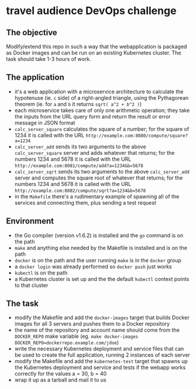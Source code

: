 # travel audience DevOps challenge

## The objective

Modify/extend this repo in such a way that the webapplication is packaged as Docker images and can be run on an existing Kubernetes cluster. The task should take 1-3 hours of work.

## The application

 * it's a web application with a microservice architecture to calculate the hypotenuse (ie. `c` side) of a right-angled triangle, using the Pythagorean theorem (ie. for `a` and `b` it returns `sqrt( a^2 + b^2 )`)
 * each microservice takes care of only one arithmetic operation; they take the inputs from the URL query form and return the result or error message in JSON format
  * `calc_server_square` calculates the square of a number; for the square of 1234 it is called with the URL `http://example.com:8080/compute/square?a=1234`
  * `calc_server_add` sends its two arguments to the above `calc_server_square` server and adds whatever that returns; for the numbers 1234 and 5678 it is called with the URL `http://example.com:8081/compute/add?a=1234&b=5678`
  * `calc_server_sqrt` sends its two arguments to the above `calc_server_add` server and computes the square root of whatever that returns; for the numbers 1234 and 5678 it is called with the URL `http://example.com:8082/compute/sqrt?a=1234&b=5678`
 * in the `Makefile` there's a rudimentary example of spawning all of the services and connecting them, plus sending a test request

## Environment

 * the Go compiler (version v1.6.2) is installed and the `go` command is on the path
 * `make` and anything else needed by the Makefile is installed and is on the path
 * `docker` is on the path and the user running `make` is in the `docker` group
 * a `docker login` was already performed so `docker push` just works
 * `kubectl` is on the path
 * a Kubernetes cluster is set up and the the default `kubectl` context points to that cluster

## The task

 * modify the Makefile and add the `docker-images` target that builds Docker images for all 3 servers and pushes them to a Docker repository
  * the name of the repository and account name should come from the `DOCKER_REPO` make variable (eg. `make docker-images DOCKER_REPO=dockerrepo.example.com/jdoe`)
 * write the necessary Kubernetes deployment and service files that can be used to create the full application, running 2 instances of each server
 * modify the Makefile and add the `kubernetes-test` target that spawns up the Kubernetes deployment and service and tests if the webapp works correctly for the values a = 30, b = 40
 * wrap it up as a tarball and mail it to us
